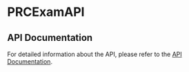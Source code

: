 # PRCExamAPI

## API Documentation

For detailed information about the API, please refer to the [API Documentation](https://web.postman.co/workspace/291207d5-1073-4eda-b783-3fd9231b4116/documentation/36297486-4c1bacbf-2768-4818-b5c3-ca2c25cf38ed).
